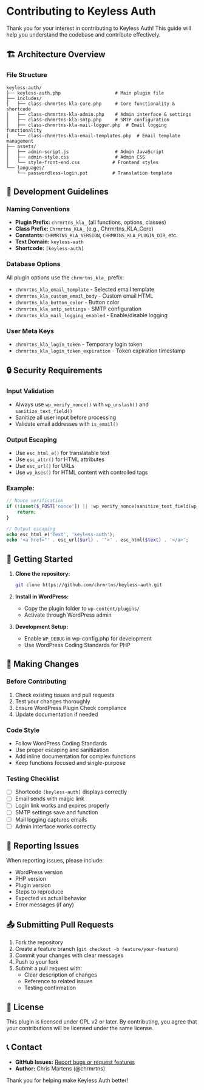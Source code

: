 # Contributing to Keyless Auth

Thank you for your interest in contributing to Keyless Auth! This guide will help you understand the codebase and contribute effectively.

## 🏗️ Architecture Overview

### File Structure
```
keyless-auth/
├── keyless-auth.php                    # Main plugin file
├── includes/
│   ├── class-chrmrtns-kla-core.php     # Core functionality & shortcode
│   ├── class-chrmrtns-kla-admin.php    # Admin interface & settings
│   ├── class-chrmrtns-kla-smtp.php     # SMTP configuration
│   ├── class-chrmrtns-kla-mail-logger.php  # Email logging functionality
│   └── class-chrmrtns-kla-email-templates.php  # Email template management
├── assets/
│   ├── admin-script.js                 # Admin JavaScript
│   ├── admin-style.css                 # Admin CSS
│   └── style-front-end.css            # Frontend styles
└── languages/
    └── passwordless-login.pot         # Translation template
```

## 🔧 Development Guidelines

### Naming Conventions
- **Plugin Prefix:** `chrmrtns_kla_` (all functions, options, classes)
- **Class Prefix:** `Chrmrtns_KLA_` (e.g., Chrmrtns_KLA_Core)
- **Constants:** `CHRMRTNS_KLA_VERSION`, `CHRMRTNS_KLA_PLUGIN_DIR`, etc.
- **Text Domain:** `keyless-auth`
- **Shortcode:** `[keyless-auth]`

### Database Options
All plugin options use the `chrmrtns_kla_` prefix:
- `chrmrtns_kla_email_template` - Selected email template
- `chrmrtns_kla_custom_email_body` - Custom email HTML
- `chrmrtns_kla_button_color` - Button color
- `chrmrtns_kla_smtp_settings` - SMTP configuration
- `chrmrtns_kla_mail_logging_enabled` - Enable/disable logging

### User Meta Keys
- `chrmrtns_kla_login_token` - Temporary login token
- `chrmrtns_kla_login_token_expiration` - Token expiration timestamp

## 🔒 Security Requirements

### Input Validation
- Always use `wp_verify_nonce()` with `wp_unslash()` and `sanitize_text_field()`
- Sanitize all user input before processing
- Validate email addresses with `is_email()`

### Output Escaping
- Use `esc_html_e()` for translatable text
- Use `esc_attr()` for HTML attributes
- Use `esc_url()` for URLs
- Use `wp_kses()` for HTML content with controlled tags

### Example:
```php
// Nonce verification
if (!isset($_POST['nonce']) || !wp_verify_nonce(sanitize_text_field(wp_unslash($_POST['nonce'])), 'action')) {
    return;
}

// Output escaping
echo esc_html_e('Text', 'keyless-auth');
echo '<a href="' . esc_url($url) . '">' . esc_html($text) . '</a>';
```

## 🚀 Getting Started

1. **Clone the repository:**
   ```bash
   git clone https://github.com/chrmrtns/keyless-auth.git
   ```

2. **Install in WordPress:**
   - Copy the plugin folder to `wp-content/plugins/`
   - Activate through WordPress admin

3. **Development Setup:**
   - Enable `WP_DEBUG` in wp-config.php for development
   - Use WordPress Coding Standards for PHP

## 📝 Making Changes

### Before Contributing
1. Check existing issues and pull requests
2. Test your changes thoroughly
3. Ensure WordPress Plugin Check compliance
4. Update documentation if needed

### Code Style
- Follow WordPress Coding Standards
- Use proper escaping and sanitization
- Add inline documentation for complex functions
- Keep functions focused and single-purpose

### Testing Checklist
- [ ] Shortcode `[keyless-auth]` displays correctly
- [ ] Email sends with magic link
- [ ] Login link works and expires properly
- [ ] SMTP settings save and function
- [ ] Mail logging captures emails
- [ ] Admin interface works correctly

## 🐛 Reporting Issues

When reporting issues, please include:
- WordPress version
- PHP version
- Plugin version
- Steps to reproduce
- Expected vs actual behavior
- Error messages (if any)

## 📤 Submitting Pull Requests

1. Fork the repository
2. Create a feature branch (`git checkout -b feature/your-feature`)
3. Commit your changes with clear messages
4. Push to your fork
5. Submit a pull request with:
   - Clear description of changes
   - Reference to related issues
   - Testing confirmation

## 📄 License

This plugin is licensed under GPL v2 or later. By contributing, you agree that your contributions will be licensed under the same license.

## 📞 Contact

- **GitHub Issues:** [Report bugs or request features](https://github.com/chrmrtns/keyless-auth/issues)
- **Author:** Chris Martens (@chrmrtns)

Thank you for helping make Keyless Auth better!